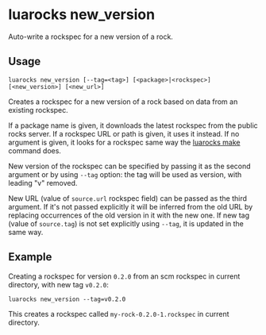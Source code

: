 # luarocks new_version

Auto-write a rockspec for a new version of a rock.

## Usage

`luarocks new_version [--tag=<tag>] [<package>|<rockspec>] [<new_version>] [<new_url>]`

Creates a rockspec for a new version of a rock based on data from an existing
rockspec.

If a package name is given, it downloads the latest rockspec from the public
rocks server. If a rockspec URL or path is given, it uses it instead. If no
argument is given, it looks for a rockspec same way the [luarocks
make](luarocks_make.md) command does.

New version of the rockspec can be specified by passing it as the second
argument or by using `--tag` option: the tag will be used as version, with
leading "v" removed.

New URL (value of `source.url` rockspec field) can be passed as the third
argument. If it's not passed explicitly it will be inferred from the old URL
by replacing occurrences of the old version in it with the new one. If new tag
(value of `source.tag`) is not set explicitly using `--tag`, it is updated in
the same way.

## Example

Creating a rockspec for version `0.2.0` from an scm rockspec in current
directory, with new tag `v0.2.0`:

```
luarocks new_version --tag=v0.2.0
```

This creates a rockspec called `my-rock-0.2.0-1.rockspec` in current directory.

